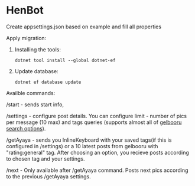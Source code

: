 # HenBot

Create appsettings.json based on example and fill all properties

Apply migration:

1.  Installing the tools:

        dotnet tool install --global dotnet-ef

2.  Update database:

        dotnet ef database update

Availble commands:

/start - sends start info,

/settings - configure post details. You can configure limit - number of pics per message (10 max) and tags queries (supports almost all of [gelbooru search options](https://gelbooru.com/index.php?page=wiki&s=&s=view&id=26263)).

/getAyaya - sends you InlineKeyboard with your saved tags(if this is configured in /settings) or a 10 latest posts from gelbooru with "rating:general" tag. After choosing an option, you recieve posts according to chosen tag and your settings.

/next - Only available after /getAyaya command. Posts next pics according to the previous /getAyaya settings.
